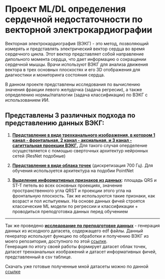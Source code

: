 # Проект ML/DL определения сердечной недостаточности по векторной электрокардиографии

Векторная электрокардиография (ВЭКГ) - это метод, позволяющий измерять и представлять электрический вектор сердца во время сердечного цикла. Этот вектор представляет собой направление дипольного момента сердца, что дает информацию о сокращении сердечной мышцы. Врачи используют ВЭКГ для анализа движения вектора в трех основных плоскостях и его 3D отображения для диагностики и мониторинга состояния сердца. 

В данном проекте представлены исследования по вычислению значения фракции левого желудочка (задача регресии), а также определению нормы/паталогии (задача классификации) по ВЭКГ с использованием ИИ.

## Представлены 3 различных подхода по представлению данных ВЭКГ:

1) [__Представление в виде трехканального изображения, в котором 1 канал - фронтальная, 2 канал - аксиальная, и 3 канал - сагиттальная проекции ВЭКГ.__](https://github.com/Koldim2001/ML_DL_research_VECG/tree/main/DL_images) Для такого случая оперделение осуществляется с помощью сверточных архитектур нейронных сетей (ResNet подобные)

2) [__Представление в виде облака точек__](https://github.com/Koldim2001/ML_DL_research_VECG/tree/main/DL_pointcloud) (дискретизация 700 Гц). Для обучения используется архитектура на подобии PointNet

3) [__Выделение информативных признаков из данных__](https://github.com/Koldim2001/ML_DL_research_VECG/tree/main/ML_features): площадь QRS и ST-T петель во всех основных проекциях, значение пространственного угла QRST и проекции этого угла на фронтальную плоскость. Так же используются такие признаки, как возраст и пол испытуемых. На основе данных фичей строятся классические ML модели по регрессии и классификации + проводиться преподготовка данных перед обучением

---

Так же проведено [__исследование по преподготовке данных__](https://github.com/Koldim2001/ML_DL_research_VECG/tree/main/data_generator) - генерация данных из исходного датасета, содержащего edf файлы. Данный генератор использует функцию по обработки и получению ВЭКГ из моего репозитория, доступного по этой [cсылке](https://github.com/Koldim2001/vector_ECG). \
Генерация по итогу своей работы формирует датасет облак точек, датасет трехканальных изображений и датасет информативных фичей, представленный в csv таблице. 

Скачать уже готовые полученные мной датасеты можно по данной [ссылке](https://drive.google.com/drive/folders/1Nw_8o7IOzuNNRjCI2OnVpv05RwN5NeAU?usp=sharing)
